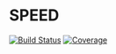 # SPEED

[![Build Status](https://github.com/khb30/SPEED.jl/actions/workflows/CI.yml/badge.svg?branch=main)](https://github.com/khb30/SPEED.jl/actions/workflows/CI.yml?query=branch%3Amain)
[![Coverage](https://codecov.io/gh/khb30/SPEED.jl/branch/main/graph/badge.svg)](https://codecov.io/gh/khb30/SPEED.jl)
